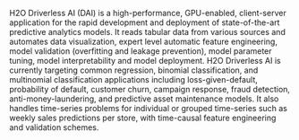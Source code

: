 H2O Driverless AI (DAI) is a high-performance, GPU-enabled, client-server application for the rapid development and deployment of state-of-the-art predictive analytics models. It reads tabular data from various sources and automates data visualization, expert level automatic feature engineering, model validation (overfitting and leakage prevention), model parameter tuning, model interpretability and model deployment. H2O Driverless AI is currently targeting common regression, binomial classification, and multinomial classification applications including loss-given-default, probability of default, customer churn, campaign response, fraud detection, anti-money-laundering, and predictive asset maintenance models. It also handles time-series problems for individual or grouped time-series such as weekly sales predictions per store, with time-causal feature engineering and validation schemes.

